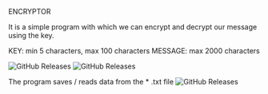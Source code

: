 ENCRYPTOR

It is a simple program with which we can encrypt and decrypt our message using the key.

KEY: min 5 characters, max 100 characters
MESSAGE: max 2000 characters

![GitHub Releases](https://github.com/Biniobiniasty/Java/blob/main/ScreenShoot/Screenshoot1.png)
![GitHub Releases](https://github.com/Biniobiniasty/Java/blob/main/ScreenShoot/Screenshoot2.png)

The program saves / reads data from the * .txt file
![GitHub Releases](https://github.com/Biniobiniasty/Java/blob/main/ScreenShoot/Screenshoot3.png)
